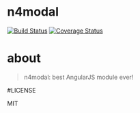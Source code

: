 # n4modal
[![Build Status](https://secure.travis-ci.org/N4Works/n4modal.png?branch=master)](https://travis-ci.org/N4Works/n4modal)
[![Coverage Status](https://coveralls.io/repos/N4Works/n4modal/badge.svg?branch=master)](https://coveralls.io/r/N4Works/n4modal/?branch=master)

# about

> n4modal: best AngularJS module ever!

#LICENSE

MIT
